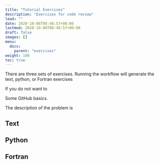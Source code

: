 ```yaml
---
title: "Tutorial Exercises"
description: "Exercises for code review"
lead: ""
date: 2020-10-06T08:48:57+00:00
lastmod: 2020-10-06T08:48:57+00:00
draft: false
images: []
menu:
  docs:
    parent: "exercises"
weight: 100
toc: true
---
```


There are three sets of exercises. 
Running the workflow will generate the text, python, or Fortran exercises

If you do not want to 




Some GitHub basics.

The description of the problem is 


## Text

## Python


## Fortran 
